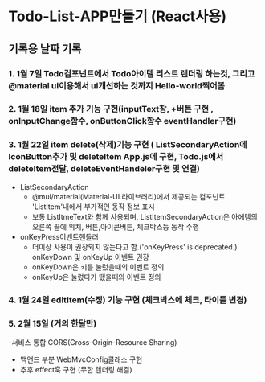 
# Todo-List-APP만들기 (React사용)

## 기록용 날짜 기록 
### 1. 1월 7일 Todo컴포넌트에서 Todo아이템 리스트 렌더링 하는것, 그리고 @material ui이용해서 ui개선하는 것까지 Hello-world찍어봄
### 2. 1월 18일 item 추가 기능 구현(inputText창, +버튼 구현 , onInputChange함수, onButtonClick함수 eventHandler구현)
### 3. 1월 22일 item delete(삭제)기능 구현 ( ListSecondaryAction에 IconButton추가 및 deleteItem App.js에 구현, Todo.js에서 deleteItem전달, deleteEventHandeler구현 및 연결) 
  - ListSecondaryAction
    -  @mui/material(Material-UI 라이브러리)에서 제공되는 컴포넌트 'ListItem'내에서 부가적인 동작 정보 표시
    -  보통 ListItmeText와 함께 사용되며, ListItemSecondaryAction은 아에템의 오른쪽 끝에 위치, 버튼,아이콘버튼, 체크박스등 동작 수행
  - onKeyPress이벤트핸들러
    - 더이상 사용이 권장되지 않는다고 함.('onKeyPress' is deprecated.) onKeyDown 및 onKeyUp 이벤트 권장
    - onKeyDown은 키를 눌렀을때의 이벤트 정의
    - onKeyUp은 눌렀다가 뗐을때의 이벤트 정의
### 4. 1월 24일 editItem(수정) 기능 구현 (체크박스에 체크, 타이틀 변경)
### 5. 2월 15일 (거의 한달만) 
  -서비스 통합 CORS(Cross-Origin-Resource Sharing) 
  - 백앤드 부분 WebMvcConfig클래스 구현
  - 추후 effect훅 구현 (무한 렌더링 해결)
